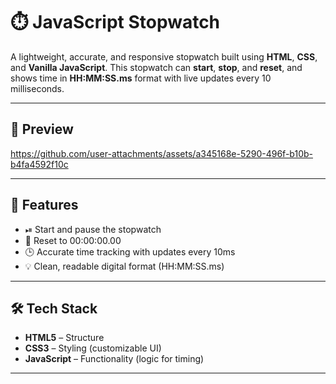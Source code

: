 # ⏱️ JavaScript Stopwatch

A lightweight, accurate, and responsive stopwatch built using **HTML**, **CSS**, and **Vanilla JavaScript**. This stopwatch can **start**, **stop**, and **reset**, and shows time in **HH:MM:SS.ms** format with live updates every 10 milliseconds.

---

## 📸 Preview


https://github.com/user-attachments/assets/a345168e-5290-496f-b10b-b4fa4592f10c




---

## 🚀 Features

- ⏯ Start and pause the stopwatch
- 🔁 Reset to 00:00:00.00
- 🕒 Accurate time tracking with updates every 10ms
- 💡 Clean, readable digital format (HH:MM:SS.ms)

---

## 🛠️ Tech Stack

- **HTML5** – Structure
- **CSS3** – Styling (customizable UI)
- **JavaScript** – Functionality (logic for timing)

---


